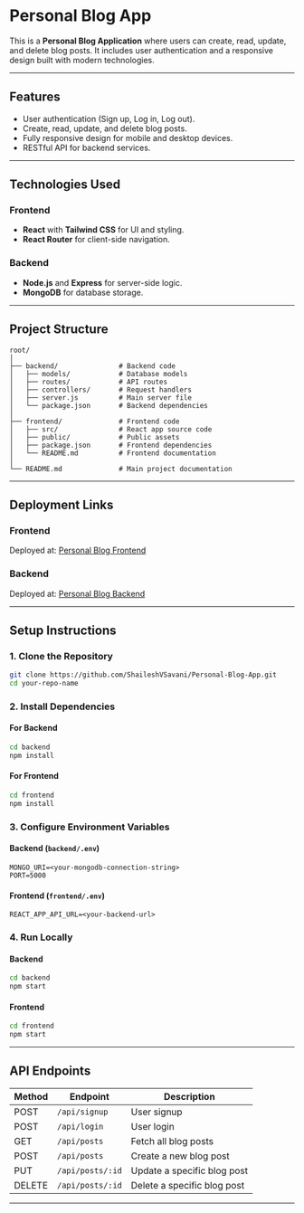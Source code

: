 

# **Personal Blog App**

This is a **Personal Blog Application** where users can create, read, update, and delete blog posts. It includes user authentication and a responsive design built with modern technologies.

---

## **Features**

- User authentication (Sign up, Log in, Log out).
- Create, read, update, and delete blog posts.
- Fully responsive design for mobile and desktop devices.
- RESTful API for backend services.

---

## **Technologies Used**

### **Frontend**
- **React** with **Tailwind CSS** for UI and styling.
- **React Router** for client-side navigation.

### **Backend**
- **Node.js** and **Express** for server-side logic.
- **MongoDB** for database storage.

---

## **Project Structure**

```plaintext
root/
│
├── backend/               # Backend code
│   ├── models/            # Database models
│   ├── routes/            # API routes
│   ├── controllers/       # Request handlers
│   ├── server.js          # Main server file
│   └── package.json       # Backend dependencies
│
├── frontend/              # Frontend code
│   ├── src/               # React app source code
│   ├── public/            # Public assets
│   ├── package.json       # Frontend dependencies
│   └── README.md          # Frontend documentation
│
└── README.md              # Main project documentation
```

---

## **Deployment Links**

### **Frontend**
Deployed at: [Personal Blog Frontend](https://personal-blog-app-five-sigma.vercel.app/)

### **Backend**
Deployed at: [Personal Blog Backend](https://personal-blog-app-o5tx.onrender.com/api/posts)

---

## **Setup Instructions**

### **1. Clone the Repository**
```bash
git clone https://github.com/ShaileshVSavani/Personal-Blog-App.git
cd your-repo-name
```

### **2. Install Dependencies**

#### **For Backend**
```bash
cd backend
npm install
```

#### **For Frontend**
```bash
cd frontend
npm install
```

### **3. Configure Environment Variables**

#### **Backend** (`backend/.env`)
```plaintext
MONGO_URI=<your-mongodb-connection-string>
PORT=5000
```

#### **Frontend** (`frontend/.env`)
```plaintext
REACT_APP_API_URL=<your-backend-url>
```

### **4. Run Locally**

#### **Backend**
```bash
cd backend
npm start
```

#### **Frontend**
```bash
cd frontend
npm start
```

---

## **API Endpoints**

| Method | Endpoint       | Description                  |
|--------|----------------|------------------------------|
| POST   | `/api/signup`  | User signup                 |
| POST   | `/api/login`   | User login                  |
| GET    | `/api/posts`   | Fetch all blog posts        |
| POST   | `/api/posts`   | Create a new blog post      |
| PUT    | `/api/posts/:id` | Update a specific blog post |
| DELETE | `/api/posts/:id` | Delete a specific blog post |

---
